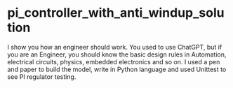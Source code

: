 # pi_controller_with_anti_windup_solution
I show you how an engineer should work. You used to use ChatGPT, but if you are an Engineer, you should know the basic design rules in Automation, electrical circuits, physics, embedded electronics and so on. I used a pen and paper to build the model, write in Python language and used Unittest to see PI regulator testing.
